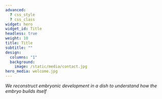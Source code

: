 ```yaml
---
advanced:
  ? css_style
  ? css_class
widget: hero
widget_id: Title
headless: true
weight: 10
title: Title
subtitle: ""
design:
  columns: "1"
  background:
    image: /static/media/contact.jpg
hero_media: welcome.jpg
---
```

*We reconstruct embryonic development in a dish to understand how the embryo builds itself*